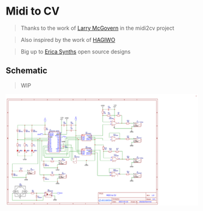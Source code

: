 # Midi to CV

> Thanks to the work of [Larry McGovern](https://github.com/elkayem/midi2cv) in the midi2cv project

> Also inspired by the work of [HAGIWO](https://note.com/solder_state/n/n17e028497eba)

> Big up to [Erica Synths](https://github.com/erica-synths/diy-eurorack) open source designs

## Schematic

> WIP

![](schematic_midi_cv.png)
